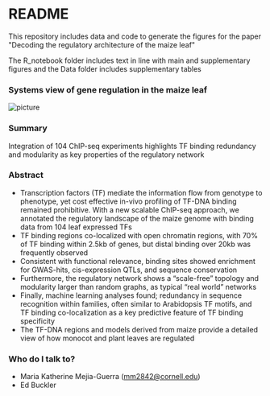 # README #
This repository includes data and code to generate the figures
for the paper "Decoding the regulatory architecture of the maize leaf"

The R_notebook folder includes text in line with main and supplementary
figures and the Data folder includes supplementary tables

### Systems view of gene regulation in the maize leaf ###

![picture](Figures/R_notebooks/png_files/Figure1A_cartoon.png)

### Summary ###
Integration of 104 ChIP-seq experiments highlights TF binding redundancy and modularity as key properties of the regulatory network

### Abstract ###
* Transcription factors (TF) mediate the information flow from genotype to phenotype, yet cost effective in-vivo profiling of TF-DNA binding remained prohibitive. With a new scalable ChIP-seq approach, we annotated the regulatory landscape of the maize genome with binding data from 104 leaf expressed TFs   
* TF binding regions co-localized with open chromatin regions, with 70% of TF binding within 2.5kb of genes, but distal binding over 20kb was frequently observed
* Consistent with functional relevance, binding sites showed enrichment for GWAS-hits, cis-expression QTLs, and sequence conservation   
* Furthermore, the regulatory network shows a “scale-free” topology and modularity larger than random graphs, as typical “real world” networks  
* Finally, machine learning analyses found; redundancy in sequence recognition within families, often similar to Arabidopsis TF motifs, and TF binding co-localization as a key predictive feature of TF binding specificity  
* The TF-DNA regions and models derived from maize provide a detailed view of how monocot and plant leaves are regulated

### Who do I talk to? ###
* Maria Katherine Mejia-Guerra (mm2842@cornell.edu)
* Ed Buckler
